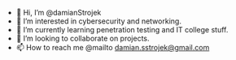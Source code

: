 - 👋 Hi, I’m @damianStrojek
- 👀 I’m interested in cybersecurity and networking.
- 🌱 I’m currently learning penetration testing and IT college stuff.
- 💞️ I’m looking to collaborate on projects.
- 📫 How to reach me @mailto damian.sstrojek@gmail.com

<!---
damianStrojek/damianStrojek is a ✨ special ✨ repository because its `README.md` (this file) appears on your GitHub profile.
You can click the Preview link to take a look at your changes.
--->
